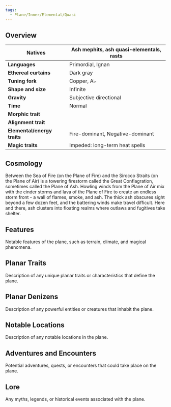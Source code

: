 ```yaml
---
tags:
  - Plane/Inner/Elemental/Quasi
---
```

## Overview
| **Natives**                 | Ash mephits, ash quasi-elementals, rasts |
| --------------------------- | ---------------------------------------- |
| **Languages**               | Primordial, Ignan                        |
| **Ethereal curtains**       | Dark gray                                |
| **Tuning fork**             | Copper, A♭                               |
| **Shape and size**          | Infinite                                 |
| **Gravity**                 | Subjective directional                   |
| **Time**                    | Normal                                   |
| **Morphic trait**           |                                          |
| **Alignment trait**         |                                          |
| **Elemental/energy traits** | Fire-dominant, Negative-dominant         |
| **Magic traits**            | Impeded: long-term heat spells           |
## Cosmology
Between the Sea of Fire (on the Plane of Fire) and the Sirocco Straits (on the Plane of Air) is a towering firestorm called the Great Conflagration, sometimes called the Plane of Ash. Howling winds from the Plane of Air mix with the cinder storms and lava of the Plane of Fire to create an endless storm front - a wall of flames, smoke, and ash. The thick ash obscures sight beyond a few dozen feet, and the battering winds make travel difficult. Here and there, ash clusters into floating realms where outlaws and fugitives take shelter.
## Features
Notable features of the plane, such as terrain, climate, and magical phenomena.
## Planar Traits
Description of any unique planar traits or characteristics that define the plane.
## Planar Denizens
Description of any powerful entities or creatures that inhabit the plane.
## Notable Locations
Description of any notable locations in the plane.
## Adventures and Encounters
Potential adventures, quests, or encounters that could take place on the plane.
## Lore
Any myths, legends, or historical events associated with the plane.